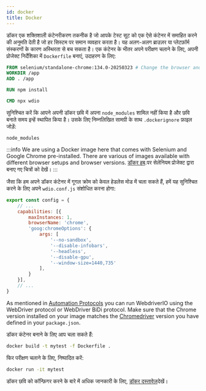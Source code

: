 ```yaml
---
id: docker
title: Docker
---
```


डॉकर एक शक्तिशाली कंटेनरीकरण तकनीक है जो आपके टेस्ट सूट को एक ऐसे कंटेनर में समाहित करने की अनुमति देती है जो हर सिस्टम पर समान व्यवहार करता है। यह अलग-अलग ब्राउज़र या प्लेटफ़ॉर्म संस्करणों के कारण अस्थिरता से बच सकता है। एक कंटेनर के भीतर अपने परीक्षण चलाने के लिए, अपनी प्रोजेक्ट निर्देशिका में `Dockerfile` बनाएं, उदाहरण के लिए:

```Dockerfile
FROM selenium/standalone-chrome:134.0-20250323 # Change the browser and version according to your needs
WORKDIR /app
ADD . /app

RUN npm install

CMD npx wdio
```

सुनिश्चित करें कि आपने अपनी डॉकर छवि में अपना `node_modules` शामिल नहीं किया है और छवि बनाते समय इन्हें स्थापित किया है। उसके लिए निम्नलिखित सामग्री के साथ `.dockerignore` फ़ाइल जोड़ें:

```
node_modules
```

:::info
We are using a Docker image here that comes with Selenium and Google Chrome pre-installed. There are various of images available with different browser setups and browser versions. [डॉकर हब](https://hub.docker.com/u/selenium).पर सेलेनियम प्रोजेक्ट द्वारा बनाए गए चित्रों को देखें।
:::

जैसा कि हम अपने डॉकर कंटेनर में गूगल क्रोम को केवल हेडलेस मोड में चला सकते हैं, हमें यह सुनिश्चित करने के लिए अपने `wdio.conf.js` संशोधित करना होगा:

```js title="wdio.conf.js"
export const config = {
    // ...
    capabilities: [{
        maxInstances: 1,
        browserName: 'chrome',
        'goog:chromeOptions': {
            args: [
                '--no-sandbox',
                '--disable-infobars',
                '--headless',
                '--disable-gpu',
                '--window-size=1440,735'
            ],
        }
    }],
    // ...
}
```

As mentioned in [Automation Protocols](/docs/automationProtocols) you can run WebdriverIO using the WebDriver protocol or WebDriver BiDi protocol. Make sure that the Chrome version installed on your image matches the [Chromedriver](https://www.npmjs.com/package/chromedriver) version you have defined in your `package.json`.

डॉकर कंटेनर बनाने के लिए आप चला सकते हैं:

```sh
docker build -t mytest -f Dockerfile .
```

फिर परीक्षण चलाने के लिए, निष्पादित करें:

```sh
docker run -it mytest
```

डॉकर छवि को कॉन्फ़िगर करने के बारे में अधिक जानकारी के लिए, [डॉकर दस्तावेज़](https://docs.docker.com/)देखें।

